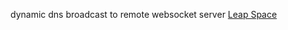 dynamic dns
broadcast to remote websocket server
[Leap Space](https://developer.leapmotion.com/leapjs/tutorials/leap-space)

